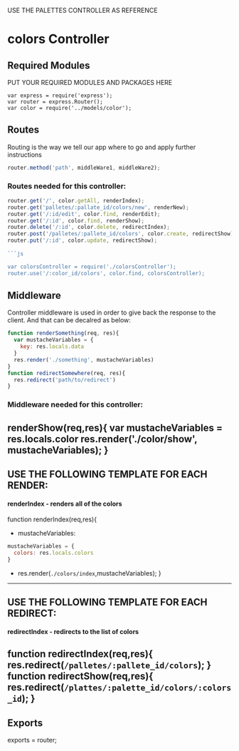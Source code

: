 USE THE PALETTES CONTROLLER AS REFERENCE

# colors Controller
## Required Modules
PUT YOUR REQUIRED MODULES AND PACKAGES HERE
```
var express = require('express');
var router = express.Router();
var color = require('../models/color');
```
## Routes 
Routing is the way we tell our app where to go and apply further instructions 
```js 
router.method('path', middleWare1, middleWare2);
```
### Routes needed for this controller:
```js 
router.get('/', color.getAll, renderIndex);
router.get('palletes/:pallate_id/colors/new', renderNew);
router.get('/:id/edit', color.find, renderEdit);
router.get('/:id', color.find, renderShow);
router.delete('/:id', color.delete, redirectIndex);
router.post('/palletes/:pallete_id/colors', color.create, redirectShow);
router.put('/:id', color.update, redirectShow);
 
```js

var colorsController = require('./colorsController');
router.use('/:color_id/colors', color.find, colorsController);
```
## Middleware

Controller middleware is used in order to give back the response to the client. And that can be decalred as below:

```js
function renderSomething(req, res){
  var mustacheVariables = {
    key: res.locals.data
  }
  res.render('./something', mustacheVariables)
}
function redirectSomewhere(req, res){
  res.redirect('path/to/redirect')
}
```
### Middleware needed for this controller:
renderShow(req,res){
  var mustacheVariables = res.locals.color
  res.render('./color/show', mustacheVariables);
}
---
USE THE FOLLOWING TEMPLATE FOR EACH RENDER:
---
#### renderIndex - renders all of the colors
function renderIndex(req,res){
- mustacheVariables: 
```js
mustacheVariables = {
  colors: res.locals.colors
}
```
- res.render(`./colors/index`,mustacheVariables);
}
---
USE THE FOLLOWING TEMPLATE FOR EACH REDIRECT:
---
#### redirectIndex - redirects to the list of colors 
function redirectIndex(req,res){
   res.redirect(`/palletes/:pallete_id/colors`);
}
function redirectShow(req,res){
   res.redirect(`/plattes/:palette_id/colors/:colors_id`);
}
---
## Exports
exports = router;